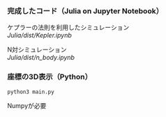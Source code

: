 ### 完成したコード（Julia on Jupyter Notebook）
ケプラーの法則を利用したシミュレーション  
_Julia/dist/Kepler.ipynb_


N対シミュレーション  
_Julia/dist/n_body.ipynb_  
### 座標の3D表示（Python）
```
python3 main.py
```
Numpyが必要
